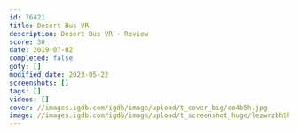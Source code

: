 ```yaml
---
id: 76421
title: Desert Bus VR
description: Desert Bus VR - Review
score: 30
date: 2019-07-02
completed: false
goty: []
modified_date: 2023-05-22
screenshots: []
tags: []
videos: []
cover: //images.igdb.com/igdb/image/upload/t_cover_big/co4b5h.jpg
image: //images.igdb.com/igdb/image/upload/t_screenshot_huge/lezwrzbh9he0jdkpngly.jpg
---
```

